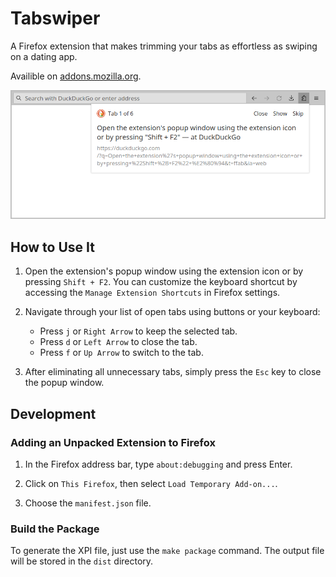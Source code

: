 # Tabswiper

A Firefox extension that makes trimming your tabs as effortless as swiping on a dating app.

Availible on [addons.mozilla.org](https://addons.mozilla.org/addon/tabswiper/).

![Extension Popup Window](/screenshots/Screenshot_1.png?raw=true)

## How to Use It

1. Open the extension's popup window using the extension icon or by pressing `Shift + F2`.
You can customize the keyboard shortcut by accessing the `Manage Extension Shortcuts` in Firefox settings.

1. Navigate through your list of open tabs using buttons or your keyboard:
   - Press `j` or `Right Arrow` to keep the selected tab.
   - Press `d` or `Left Arrow` to close the tab.
   - Press `f` or `Up Arrow` to switch to the tab.

1. After eliminating all unnecessary tabs, simply press the `Esc` key to close the popup window.

## Development

### Adding an Unpacked Extension to Firefox

1. In the Firefox address bar, type `about:debugging` and press Enter.

1. Click on `This Firefox`, then select `Load Temporary Add-on...`.

1. Choose the `manifest.json` file.

### Build the Package

To generate the XPI file, just use the `make package` command.
The output file will be stored in the `dist` directory.
